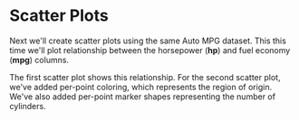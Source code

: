 # Scatter Plots

Next we'll create scatter plots using the same Auto MPG dataset. This
this time we'll plot relationship between the horsepower (__hp__) and 
fuel economy (__mpg__) columns.

The first scatter plot shows this relationship. For the second scatter
plot, we've added per-point coloring, which represents the region of 
origin. We've also added per-point marker shapes representing the number
of cylinders.
